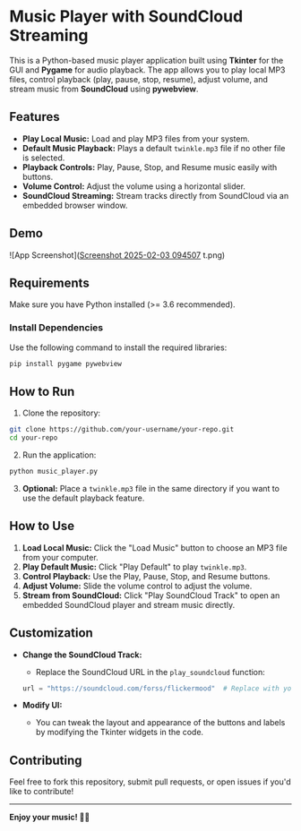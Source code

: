 # Music Player with SoundCloud Streaming

This is a Python-based music player application built using **Tkinter** for the GUI and **Pygame** for audio playback. The app allows you to play local MP3 files, control playback (play, pause, stop, resume), adjust volume, and stream music from **SoundCloud** using **pywebview**.

## Features

- **Play Local Music:** Load and play MP3 files from your system.
- **Default Music Playback:** Plays a default `twinkle.mp3` file if no other file is selected.
- **Playback Controls:** Play, Pause, Stop, and Resume music easily with buttons.
- **Volume Control:** Adjust the volume using a horizontal slider.
- **SoundCloud Streaming:** Stream tracks directly from SoundCloud via an embedded browser window.

## Demo

![App Screenshot]([Screenshot 2025-02-03 094507](https://github.com/user-attachments/assets/9569d192-ffd1-4b85-b1d6-fbdd56607a01)
t.png)  <!-- Add a screenshot of your app if available -->

## Requirements

Make sure you have Python installed (>= 3.6 recommended).

### Install Dependencies

Use the following command to install the required libraries:

```bash
pip install pygame pywebview
```

## How to Run

1. Clone the repository:

```bash
git clone https://github.com/your-username/your-repo.git
cd your-repo
```

2. Run the application:

```bash
python music_player.py
```

3. **Optional:** Place a `twinkle.mp3` file in the same directory if you want to use the default playback feature.

## How to Use

1. **Load Local Music:** Click the "Load Music" button to choose an MP3 file from your computer.
2. **Play Default Music:** Click "Play Default" to play `twinkle.mp3`.
3. **Control Playback:** Use the Play, Pause, Stop, and Resume buttons.
4. **Adjust Volume:** Slide the volume control to adjust the volume.
5. **Stream from SoundCloud:** Click "Play SoundCloud Track" to open an embedded SoundCloud player and stream music directly.

## Customization

- **Change the SoundCloud Track:**
  - Replace the SoundCloud URL in the `play_soundcloud` function:
  
  ```python
  url = "https://soundcloud.com/forss/flickermood"  # Replace with your desired track URL
  ```

- **Modify UI:**
  - You can tweak the layout and appearance of the buttons and labels by modifying the Tkinter widgets in the code.

## Contributing

Feel free to fork this repository, submit pull requests, or open issues if you'd like to contribute!

---

**Enjoy your music! 🎵🎶**

